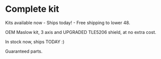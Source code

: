 # Complete kit

Kits available now - Ships today! - Free shipping to lower 48.

OEM Maslow kit, 3 axis and UPGRADED TLE5206 shield, at no extra cost.

In stock now, ships TODAY :)

Guaranteed parts.
